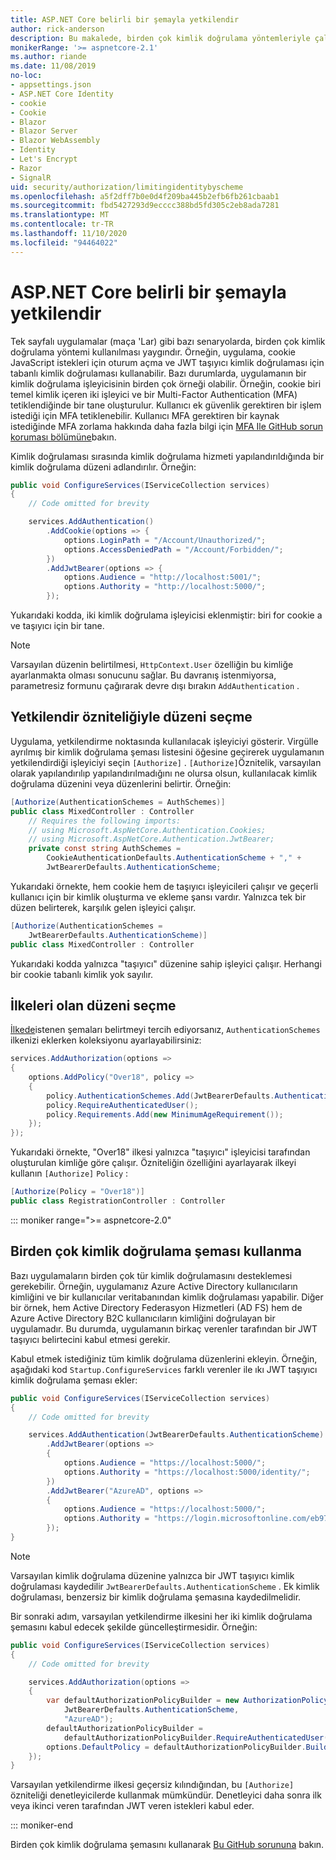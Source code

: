 ```yaml
---
title: ASP.NET Core belirli bir şemayla yetkilendir
author: rick-anderson
description: Bu makalede, birden çok kimlik doğrulama yöntemleriyle çalışırken kimliğin belirli bir şemayla nasıl sınırlandırılacağını açıklamaktadır.
monikerRange: '>= aspnetcore-2.1'
ms.author: riande
ms.date: 11/08/2019
no-loc:
- appsettings.json
- ASP.NET Core Identity
- cookie
- Cookie
- Blazor
- Blazor Server
- Blazor WebAssembly
- Identity
- Let's Encrypt
- Razor
- SignalR
uid: security/authorization/limitingidentitybyscheme
ms.openlocfilehash: a5f2dff7b0e0d4f209ba445b2efb6fb261cbaab1
ms.sourcegitcommit: fbd5427293d9ecccc388bd5fd305c2eb8ada7281
ms.translationtype: MT
ms.contentlocale: tr-TR
ms.lasthandoff: 11/10/2020
ms.locfileid: "94464022"
---
```

# <a name="authorize-with-a-specific-scheme-in-aspnet-core"></a>ASP.NET Core belirli bir şemayla yetkilendir

Tek sayfalı uygulamalar (maça 'Lar) gibi bazı senaryolarda, birden çok kimlik doğrulama yöntemi kullanılması yaygındır. Örneğin, uygulama, cookie JavaScript istekleri için oturum açma ve JWT taşıyıcı kimlik doğrulaması için tabanlı kimlik doğrulaması kullanabilir. Bazı durumlarda, uygulamanın bir kimlik doğrulama işleyicisinin birden çok örneği olabilir. Örneğin, cookie biri temel kimlik içeren iki işleyici ve bir Multi-Factor Authentication (MFA) tetiklendiğinde bir tane oluşturulur. Kullanıcı ek güvenlik gerektiren bir işlem istediği için MFA tetiklenebilir. Kullanıcı MFA gerektiren bir kaynak istediğinde MFA zorlama hakkında daha fazla bilgi için [MFA Ile GitHub sorun koruması bölümüne](https://github.com/dotnet/AspNetCore.Docs/issues/15791#issuecomment-580464195)bakın.

Kimlik doğrulaması sırasında kimlik doğrulama hizmeti yapılandırıldığında bir kimlik doğrulama düzeni adlandırılır. Örneğin:

```csharp
public void ConfigureServices(IServiceCollection services)
{
    // Code omitted for brevity

    services.AddAuthentication()
        .AddCookie(options => {
            options.LoginPath = "/Account/Unauthorized/";
            options.AccessDeniedPath = "/Account/Forbidden/";
        })
        .AddJwtBearer(options => {
            options.Audience = "http://localhost:5001/";
            options.Authority = "http://localhost:5000/";
        });
```

Yukarıdaki kodda, iki kimlik doğrulama işleyicisi eklenmiştir: biri for cookie a ve taşıyıcı için bir tane.

>[!NOTE]
>Varsayılan düzenin belirtilmesi, `HttpContext.User` özelliğin bu kimliğe ayarlanmakta olması sonucunu sağlar. Bu davranış istenmiyorsa, parametresiz formunu çağırarak devre dışı bırakın `AddAuthentication` .

## <a name="selecting-the-scheme-with-the-authorize-attribute"></a>Yetkilendir özniteliğiyle düzeni seçme

Uygulama, yetkilendirme noktasında kullanılacak işleyiciyi gösterir. Virgülle ayrılmış bir kimlik doğrulama şeması listesini öğesine geçirerek uygulamanın yetkilendirdiği işleyiciyi seçin `[Authorize]` . `[Authorize]`Öznitelik, varsayılan olarak yapılandırılıp yapılandırılmadığını ne olursa olsun, kullanılacak kimlik doğrulama düzenini veya düzenlerini belirtir. Örneğin:

```csharp
[Authorize(AuthenticationSchemes = AuthSchemes)]
public class MixedController : Controller
    // Requires the following imports:
    // using Microsoft.AspNetCore.Authentication.Cookies;
    // using Microsoft.AspNetCore.Authentication.JwtBearer;
    private const string AuthSchemes =
        CookieAuthenticationDefaults.AuthenticationScheme + "," +
        JwtBearerDefaults.AuthenticationScheme;
```

Yukarıdaki örnekte, hem cookie hem de taşıyıcı işleyicileri çalışır ve geçerli kullanıcı için bir kimlik oluşturma ve ekleme şansı vardır. Yalnızca tek bir düzen belirterek, karşılık gelen işleyici çalışır.

```csharp
[Authorize(AuthenticationSchemes = 
    JwtBearerDefaults.AuthenticationScheme)]
public class MixedController : Controller
```

Yukarıdaki kodda yalnızca "taşıyıcı" düzenine sahip işleyici çalışır. Herhangi bir cookie tabanlı kimlik yok sayılır.

## <a name="selecting-the-scheme-with-policies"></a>İlkeleri olan düzeni seçme

[İlkede](xref:security/authorization/policies)istenen şemaları belirtmeyi tercih ediyorsanız, `AuthenticationSchemes` ilkenizi eklerken koleksiyonu ayarlayabilirsiniz:

```csharp
services.AddAuthorization(options =>
{
    options.AddPolicy("Over18", policy =>
    {
        policy.AuthenticationSchemes.Add(JwtBearerDefaults.AuthenticationScheme);
        policy.RequireAuthenticatedUser();
        policy.Requirements.Add(new MinimumAgeRequirement());
    });
});
```

Yukarıdaki örnekte, "Over18" ilkesi yalnızca "taşıyıcı" işleyicisi tarafından oluşturulan kimliğe göre çalışır. Özniteliğin özelliğini ayarlayarak ilkeyi kullanın `[Authorize]` `Policy` :

```csharp
[Authorize(Policy = "Over18")]
public class RegistrationController : Controller
```

::: moniker range=">= aspnetcore-2.0"

## <a name="use-multiple-authentication-schemes"></a>Birden çok kimlik doğrulama şeması kullanma

Bazı uygulamaların birden çok tür kimlik doğrulamasını desteklemesi gerekebilir. Örneğin, uygulamanız Azure Active Directory kullanıcıların kimliğini ve bir kullanıcılar veritabanından kimlik doğrulaması yapabilir. Diğer bir örnek, hem Active Directory Federasyon Hizmetleri (AD FS) hem de Azure Active Directory B2C kullanıcıların kimliğini doğrulayan bir uygulamadır. Bu durumda, uygulamanın birkaç verenler tarafından bir JWT taşıyıcı belirtecini kabul etmesi gerekir.

Kabul etmek istediğiniz tüm kimlik doğrulama düzenlerini ekleyin. Örneğin, aşağıdaki kod `Startup.ConfigureServices` farklı verenler ile ıkı JWT taşıyıcı kimlik doğrulama şeması ekler:

```csharp
public void ConfigureServices(IServiceCollection services)
{
    // Code omitted for brevity

    services.AddAuthentication(JwtBearerDefaults.AuthenticationScheme)
        .AddJwtBearer(options =>
        {
            options.Audience = "https://localhost:5000/";
            options.Authority = "https://localhost:5000/identity/";
        })
        .AddJwtBearer("AzureAD", options =>
        {
            options.Audience = "https://localhost:5000/";
            options.Authority = "https://login.microsoftonline.com/eb971100-6f99-4bdc-8611-1bc8edd7f436/";
        });
}
```

> [!NOTE]
> Varsayılan kimlik doğrulama düzenine yalnızca bir JWT taşıyıcı kimlik doğrulaması kaydedilir `JwtBearerDefaults.AuthenticationScheme` . Ek kimlik doğrulaması, benzersiz bir kimlik doğrulama şemasına kaydedilmelidir.

Bir sonraki adım, varsayılan yetkilendirme ilkesini her iki kimlik doğrulama şemasını kabul edecek şekilde güncelleştirmesidir. Örneğin:

```csharp
public void ConfigureServices(IServiceCollection services)
{
    // Code omitted for brevity

    services.AddAuthorization(options =>
    {
        var defaultAuthorizationPolicyBuilder = new AuthorizationPolicyBuilder(
            JwtBearerDefaults.AuthenticationScheme,
            "AzureAD");
        defaultAuthorizationPolicyBuilder = 
            defaultAuthorizationPolicyBuilder.RequireAuthenticatedUser();
        options.DefaultPolicy = defaultAuthorizationPolicyBuilder.Build();
    });
}
```

Varsayılan yetkilendirme ilkesi geçersiz kılındığından, bu `[Authorize]` özniteliği denetleyicilerde kullanmak mümkündür. Denetleyici daha sonra ilk veya ikinci veren tarafından JWT veren istekleri kabul eder.

::: moniker-end

Birden çok kimlik doğrulama şemasını kullanarak [Bu GitHub sorununa](https://github.com/dotnet/aspnetcore/issues/26002) bakın.
